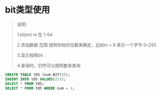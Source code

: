 # bit类型使用

> 说明:
>
> 1.bit(m) m 在 1-64
>
> 2.添加数据 范围 按照你给的位数来确定，比如m = 8 表示一个字节 0~255
>
> 3.显示按照bit 
>
> 4.查询时，仍然可以按照数来查询
``` sql 
CREATE TABLE t05 (num BIT(8));
INSERT INTO t05 VALUES(255); 
SELECT * FROM t05;
SELECT * FROM t05 WHERE num = 1;
```